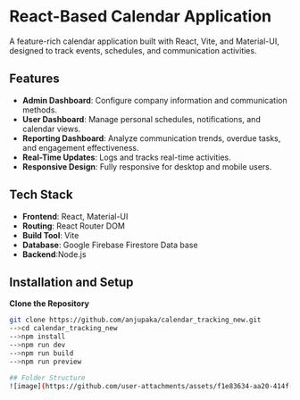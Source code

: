 # React-Based Calendar Application
A feature-rich calendar application built with React, Vite, and Material-UI, designed to track events, schedules, and communication activities.
## Features
- **Admin Dashboard**: Configure company information and communication methods.
- **User Dashboard**: Manage personal schedules, notifications, and calendar views.
- **Reporting Dashboard**: Analyze communication trends, overdue tasks, and engagement effectiveness.
- **Real-Time Updates**: Logs and tracks real-time activities.
- **Responsive Design**: Fully responsive for desktop and mobile users.

## Tech Stack
- **Frontend**: React, Material-UI
- **Routing**: React Router DOM
- **Build Tool**: Vite
- **Database**: Google Firebase Firestore Data base
- **Backend**:Node.js

## Installation and Setup
**Clone the Repository**
   ```bash
   git clone https://github.com/anjupaka/calendar_tracking_new.git
   -->cd calendar_tracking_new
   -->npm install
   -->npm run dev
   -->npm run build
   -->npm run preview

## Folder Structure
![image](https://github.com/user-attachments/assets/f1e83634-aa20-414f-bf49-6ea03d655255)



